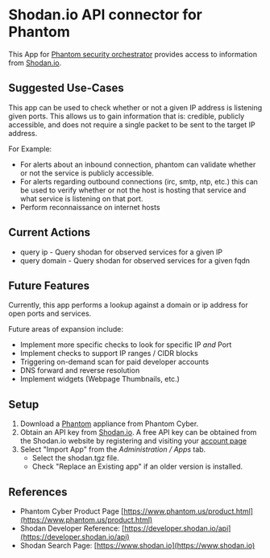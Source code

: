 # Shodan.io API connector for Phantom

This App for [Phantom security orchestrator](https://www.phantom.us/product.html) provides access to
information from [Shodan.io](https://www.shodan.io).


## Suggested Use-Cases

This app can be used to check whether or not a given IP address is listening given ports. This allows us to gain information that is: credible, publicly accessible, and does not require a single packet to be sent to the target IP address.

For Example:

*   For alerts about an inbound connection, phantom can validate whether or not the service is publicly accessible.
*   For alerts regarding outbound connections (irc, smtp, ntp, etc.) this can be used to verify whether or not the host is hosting that service and what service is listening on that port.
*   Perform reconnaissance on internet hosts

## Current Actions

* query ip - Query shodan for observed services for a given IP
* query domain - Query shodan for observed services for a given fqdn

## Future Features

Currently, this app performs a lookup against a domain or ip address for open ports and services.

Future areas of expansion include:

*   Implement more specific checks to look for specific IP _and_ Port
*   Implement checks to support IP ranges / CIDR blocks
*   Triggering on-demand scan for paid developer accounts
*   DNS forward and reverse resolution
*   Implement widgets (Webpage Thumbnails, etc.)

## Setup

1. Download a [Phantom](https://www.phantom.us/product.html) appliance from Phantom Cyber.
2. Obtain an API key from [Shodan.io](https://www.shodan.io). A free API key can be obtained from the Shodan.io website by registering and visiting your [account page](https://account.shodan.io)
3. Select "Import App" from the *Administration / Apps* tab.
   * Select the shodan.tgz file.
   * Check "Replace an Existing app" if an older version is installed.

## References

*   Phantom Cyber Product Page [https://www.phantom.us/product.html](https://www.phantom.us/product.html)
*   Shodan Developer Reference: [https://developer.shodan.io/api](https://developer.shodan.io/api)
*   Shodan Search Page: [https://www.shodan.io](https://www.shodan.io)
